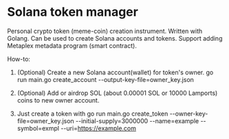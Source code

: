 # Solana token manager

Personal crypto token (meme-coin) creation instrument.
Written with Golang. Can be used to create Solana accounts and tokens.
Support adding Metaplex metadata program (smart contract).

How-to:
1. (Optional) Create a new Solana account(wallet) for token's owner.
   go run main.go create_account --output-key-file=owner_key.json

2. (Optional) Add or airdrop SOL (about 0.00001 SOL or 10000 Lamports) coins to new owner account.

3. Just create a token with go run main.go create_token --owner-key-file=owner_key.json --initial-supply=3000000 --name=example --symbol=exmpl --uri=https://example.com
